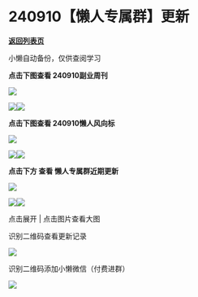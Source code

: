 # 240910【懒人专属群】更新

[**返回列表页**](/gzh/懒人手册)

小懒自动备份，仅供查阅学习

**点击下图查看 240910副业周刊**

![](https://mmbiz.qpic.cn/sz_mmbiz_png/RDnsI9KkLHVtJoRt02otgicicDiaTcMPu22icMtMHXVicaBSroMU9htyibGmaY6N6fuWzS8KsaoSmBRl36ibTicAaqfkFQ/640?wx_fmt=png&from;=appmsg)

  

![](https://mmbiz.qpic.cn/sz_mmbiz_png/RDnsI9KkLHVtJoRt02otgicicDiaTcMPu22fBEYfYjZSHHM7iaTkNBq4nl0Q8OsibB3TjRib2R4O0e5jv8FjPibChG0Gw/640?wx_fmt=png&from;=appmsg)![](https://mmbiz.qpic.cn/sz_mmbiz_png/RDnsI9KkLHVtJoRt02otgicicDiaTcMPu22fBEYfYjZSHHM7iaTkNBq4nl0Q8OsibB3TjRib2R4O0e5jv8FjPibChG0Gw/640?wx_fmt=png&from;=appmsg)

  

 **点击下图查看 240910懒人风向标**

![](https://mmbiz.qpic.cn/sz_mmbiz_png/RDnsI9KkLHVtJoRt02otgicicDiaTcMPu22iaFqaO0g8tic6DsWWZFfBxFRxVEqyWsfVWX6iaRzGRKV0S2yVBBGkr2qA/640?wx_fmt=png&from;=appmsg)

  

![](https://mmbiz.qpic.cn/sz_mmbiz_png/RDnsI9KkLHVtJoRt02otgicicDiaTcMPu22fBEYfYjZSHHM7iaTkNBq4nl0Q8OsibB3TjRib2R4O0e5jv8FjPibChG0Gw/640?wx_fmt=png&from;=appmsg)![](https://mmbiz.qpic.cn/sz_mmbiz_png/RDnsI9KkLHVtJoRt02otgicicDiaTcMPu22fBEYfYjZSHHM7iaTkNBq4nl0Q8OsibB3TjRib2R4O0e5jv8FjPibChG0Gw/640?wx_fmt=png&from;=appmsg)

  

  

 **点击下方 查看 懒人专属群近期更新**

![](https://mmbiz.qpic.cn/sz_mmbiz_png/RDnsI9KkLHVtJoRt02otgicicDiaTcMPu225YYLqcXL5SRIKsVJsMHr5azRJMiasEzaOXHO4ibxegEzD7icZNHiceJBRA/640?wx_fmt=png&from;=appmsg)

  

![](https://mmbiz.qpic.cn/sz_mmbiz_png/RDnsI9KkLHVtJoRt02otgicicDiaTcMPu22fBEYfYjZSHHM7iaTkNBq4nl0Q8OsibB3TjRib2R4O0e5jv8FjPibChG0Gw/640?wx_fmt=png&from;=appmsg)![](https://mmbiz.qpic.cn/sz_mmbiz_png/RDnsI9KkLHVtJoRt02otgicicDiaTcMPu22fBEYfYjZSHHM7iaTkNBq4nl0Q8OsibB3TjRib2R4O0e5jv8FjPibChG0Gw/640?wx_fmt=png&from;=appmsg)

  

点击展开 | 点击图片查看大图

  

识别二维码查看更新记录

![](https://mmbiz.qpic.cn/sz_mmbiz_png/RDnsI9KkLHVtJoRt02otgicicDiaTcMPu22PiaYza5I1jUz5Ckdbusa6ibDuRI2p40DhOgf5LKDUOadQrpCdx9E1F7A/640?wx_fmt=png&from;=appmsg)

识别二维码添加小懒微信（付费进群）

![](https://mmbiz.qpic.cn/sz_mmbiz_png/RDnsI9KkLHVtJoRt02otgicicDiaTcMPu22ib49tDyQNG7AOMFlYDe6gibhN2SCT9KkqaqOxINlHibZOcMnApI2fzgJg/640?wx_fmt=png&from;=appmsg)

